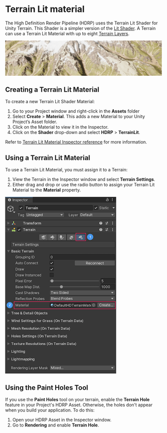# Terrain Lit material

The High Definition Render Pipeline (HDRP) uses the Terrain Lit Shader for Unity Terrain. This Shader is a simpler version of the [Lit Shader](lit-material.md). A Terrain can use a Terrain Lit Material with up to eight [Terrain Layers](https://docs.unity3d.com/Manual/class-TerrainLayer.html).

![Sample Terrain Lit Material](Images/HDRPFeatures-TerrainShader.png)

## Creating a Terrain Lit Material

To create a new Terrain Lit Shader Material:

1. Go to your Project window and right-click in the **Assets** folder
2. Select **Create** > **Material**. This adds a new Material to your Unity Project’s Asset folder.
3. Click on the Material to view it in the Inspector.
4. Click on the **Shader** drop-down and select **HDRP** > **TerrainLit**.

Refer to [Terrain Lit Material Inspector reference](terrain-lit-material-inspector-reference.md) for more information.

## Using a Terrain Lit Material

To use a Terrain Lit Material, you must assign it to a Terrain:

1. View the Terrain in the Inspector window and select **Terrain Settings**.
2. Either drag and drop or use the radio button to assign your Terrain Lit Material to the **Material** property.

![Terrain Lit Material Inspector.](Images/TerrainLitShader1.png)

## Using the Paint Holes Tool

If you use the **Paint Holes** tool on your terrain, enable the **Terrain Hole** feature in your Project's HDRP Asset. Otherwise, the holes don't appear when you build your application. To do this:

1. Open your HDRP Asset in the Inspector window.
2. Go to **Rendering** and enable **Terrain Hole**.

